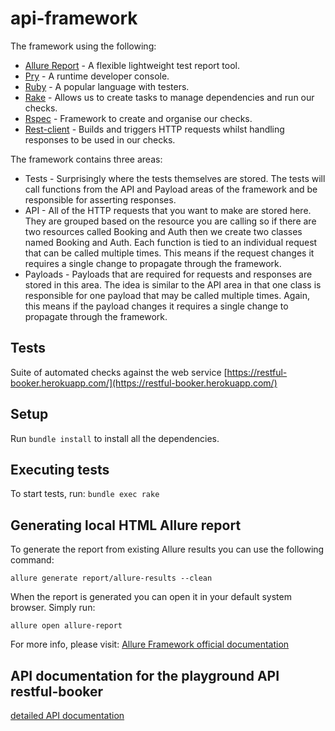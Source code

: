 # api-framework

The framework using the following:

- [Allure Report](https://qameta.io/allure-report/) - A flexible lightweight test report tool.
- [Pry](https://github.com/pry/pry) - A runtime developer console.
- [Ruby](https://www.ruby-lang.org/en/) - A popular language with testers.
- [Rake](https://ruby.github.io/rake/) - Allows us to create tasks to manage dependencies and run our checks.
- [Rspec](https://rspec.info/) - Framework to create and organise our checks.
- [Rest-client](https://github.com/rest-client/rest-client) - Builds and triggers HTTP requests whilst handling responses to be used in our checks.

The framework contains three areas:

<ul>
<li>Tests - Surprisingly where the tests themselves are stored. The tests will call functions from the API and Payload areas of the framework and be responsible for asserting responses.</li>
<li>API - All of the HTTP requests that you want to make are stored here. They are grouped based on the resource you are calling so if there are two resources called Booking and Auth then we create two classes named Booking and Auth. Each function is tied to an individual request that can be called multiple times. This means if the request changes it requires a single change to propagate through the framework.</li>
<li>Payloads - Payloads that are required for requests and responses are stored in this area. The idea is similar to the API area in that one class is responsible for one payload that may be called multiple times. Again, this means if the payload changes it requires a single change to propagate through the framework.</li>
</ul>

## Tests

Suite of automated checks against the web service [https://restful-booker.herokuapp.com/](https://restful-booker.herokuapp.com/)

## Setup

Run `bundle install` to install all the dependencies.

## Executing tests

To start tests, run: `bundle exec rake`

## Generating local HTML Allure report

To generate the report from existing Allure results you can use the following command:

```shell
allure generate report/allure-results --clean
```

When the report is generated you can open it in your default system browser. Simply run:

```shell
allure open allure-report
```

For more info, please visit: [Allure Framework official documentation](https://docs.qameta.io/allure-report)

## API documentation for the playground API restful-booker

[detailed API documentation](https://restful-booker.herokuapp.com/apidoc/index.html)
